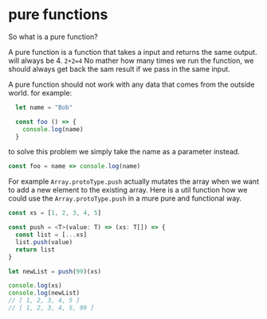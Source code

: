# pure functions <a name = "pf"></a>

So what is a pure function?

A pure function is a function that takes a input and returns the same output.
will always be 4.
`2+2=4`
No mather how many times we run the function, we should always get back the sam result if we pass in the same input.

A pure function should not work with any data that comes from the outside world.
for example:

```js
  let name = "Bob"

  const foo () => {
    console.log(name)
  }
```

to solve this problem we simply take the name as a parameter instead.

```js
const foo = name => console.log(name)
```

For example `Array.protoType.push` actually mutates the array when we want to add a new element to the existing array.
Here is a util function how we could use the `Array.protoType.push` in a mure pure and functional way.

```ts
const xs = [1, 2, 3, 4, 5]

const push = <T>(value: T) => (xs: T[]) => {
  const list = [...xs]
  list.push(value)
  return list
}

let newList = push(99)(xs)

console.log(xs)
console.log(newList)
// [ 1, 2, 3, 4, 5 ]
// [ 1, 2, 3, 4, 5, 99 ]
```
